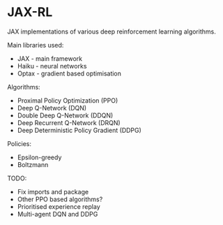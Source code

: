 # JAX-RL
JAX implementations of various deep reinforcement learning algorithms.

Main libraries used:
* JAX - main framework
* Haiku - neural networks
* Optax - gradient based optimisation

Algorithms:
* Proximal Policy Optimization (PPO)
* Deep Q-Network (DQN)
* Double Deep Q-Network (DDQN)
* Deep Recurrent Q-Network (DRQN)
* Deep Deterministic Policy Gradient (DDPG)

Policies:
* Epsilon-greedy
* Boltzmann

TODO:
* Fix imports and package
* Other PPO based algorithms?
* Prioritised experience replay
* Multi-agent DQN and DDPG
